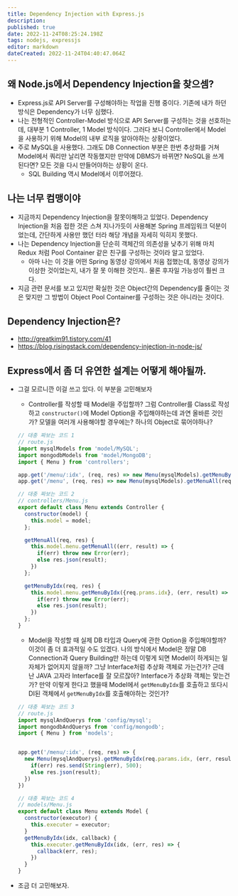 ```yaml
---
title: Dependency Injection with Express.js
description: 
published: true
date: 2022-11-24T08:25:24.198Z
tags: nodejs, expressjs
editor: markdown
dateCreated: 2022-11-24T04:40:47.064Z
---
```


## 왜 Node.js에서 Dependency Injection을 찾으셈?
- Express.js로 API Server를 구성해야하는 작업을 진행 중이다. 기존에 내가 하던 방식은 Dependency가 너무 심했다.
- 나는 전형적인 Controller-Model 방식으로 API Server를 구성하는 것을 선호하는데, 대부분 1 Controller, 1 Model 방식이다. 그러다 보니 Controller에서 Model을 사용하기 위해 Model의 내부 로직을 알아야하는 상황이었다.
- 주로 MySQL을 사용했다. 그래도 DB Connection 부분은 한번 추상화를 거쳐 Model에서 쿼리만 날리면 작동했지만 만약에 DBMS가 바뀌면? NoSQL을 쓰게 된다면? 모든 것을 다시 만들어야하는 상황이 온다.
  - SQL Building 역시 Model에서 이루어졌다.

## 나는 너무 컴맹이야
- 지금까지 Dependency Injection을 잘못이해하고 있었다. Dependency Injection을 처음 접한 것은 스쳐 지나가듯이 사용해본 Spring 프레임워크 덕분이었는데, 간단하게 사용만 했던 터라 해당 개념을 자세히 익히지 못했다.
- 나는 Dependency Injection을 단순히 객체간의 의존성을 낮추기 위해 마치 Redux 처럼 Pool Container 같은 친구를 구성하는 것이라 알고 있었다.
  - 아마 나는 이 것을 어떤 Spring 동영상 강의에서 처음 접했는데, 동영상 강의가 이상한 것이었는지, 내가 잘 못 이해한 것인지.. 물론 후자일 가능성이 훨씬 크다.
- 지금 관련 문서를 보고 있지만 확실한 것은 Object간의 Dependency를 줄이는 것은 맞지만 그 방법이 Object Pool Container를 구성하는 것은 아니라는 것이다.

## Dependency Injection은?
- http://greatkim91.tistory.com/41
- https://blog.risingstack.com/dependency-injection-in-node-js/

## Express에서 좀 더 유연한 설계는 어떻게 해야될까.
- 그걸 모르니깐 이걸 쓰고 있다. 이 부분을 고민해보자
  - Controller를 작성할 때 Model을 주입할까? 그럼 Controller를 Class로 작성하고 `constructor()`에 Model Option을 주입해야하는데 과연 올바른 것인가? 모델을 여러개 사용해야할 경우에는? 하나의 Object로 묶어야하나?

  ```javascript
  // 대충 짜보는 코드 1
  // route.js
  import mysqlModels from 'model/MySQL';
  import mongodbModels from 'model/MongoDB';
  import { Menu } from 'controllers';

  app.get('/menu/:idx', (req, res) => new Menu(mysqlModels).getMenuByIdx(req, res));
  app.get('/menu', (req, res) => new Menu(mysqlModels).getMenuAll(req, res));
  ```

  ```javascript
  // 대충 짜보는 코드 2
  // controllers/Menu.js
  export default class Menu extends Controller {
    constructor(model) {
      this.model = model;
    };

    getMenuAll(req, res) {
      this.model.menu.getMenuAll((err, result) => {
        if(err) throw new Error(err);
        else res.json(result);        
      })
    };

    getMenuByIdx(req, res) {
      this.model.menu.getMenuByIdx({req.prams.idx}, (err, result) => {
        if(err) throw new Error(err);
        else res.json(result);
      })
    };
  }
  ```

  - Model을 작성할 때 실제 DB 타입과 Query에 관한 Option을 주입해야할까? 이것이 좀 더 효과적일 수도 있겠다. 나의 방식에서 Model은 정말 DB Connection과 Query Building만 하는데 이렇게 되면 Model이 하게되는 일 자체가 없어지지 않을까? 그냥 Interface처럼 추상화 객체로 가는건가? 근데 난 JAVA 고자라 Interface를 잘 모르잖아? Interface가 추상화 객체는 맞는건가? 만약 이렇게 한다고 했을때 Model에서 `getMenuByIdx`를 호출하고 또다시 DI된 객체에서 `getMenuByIdx`를 호출해야하는 것인가?

  ```javascript
  // 대충 짜보는 코드 3
  // route.js
  import mysqlAndQuerys from 'config/mysql';
  import mongodbAndQuerys from 'config/mongodb';
  import { Menu } from 'models';


  app.get('/menu/:idx', (req, res) => {
    new Menu(mysqlAndQuerys).getMenuByIdx(req.params.idx, (err, result) => {
      if(err) res.send(String(err), 500);
      else res.json(result);
    })
  })
  ```

  ```javascript
  // 대충 짜보는 코드 4
  // models/Menu.js
  export default class Menu extends Model {
    constructor(executor) {
      this.executer = executor;
    }
    getMenuByIdx(idx, callback) {
      this.executer.getMenuByIdx(idx, (err, res) => {
        callback(err, res);
      })
    }
  }
  ```
- 조금 더 고민해보자.
